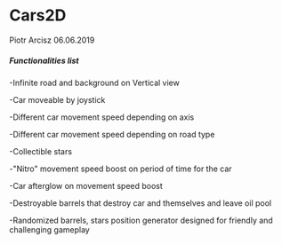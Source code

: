 # Cars2D

Piotr Arcisz                  06.06.2019
##### Functionalities list

-Infinite road and background on Vertical view

-Car moveable by joystick

-Different car movement speed depending on axis

-Different car movement speed depending on road type

-Collectible stars

-"Nitro" movement speed boost on period of time for the car

-Car afterglow on movement speed boost

-Destroyable barrels that destroy car and themselves and leave oil pool

-Randomized barrels, stars position generator designed for friendly and challenging gameplay

